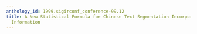 ```yaml
---
anthology_id: 1999.sigirconf_conference-99.12
title: A New Statistical Formula for Chinese Text Segmentation Incorporating Contextual
  Information
---
```

